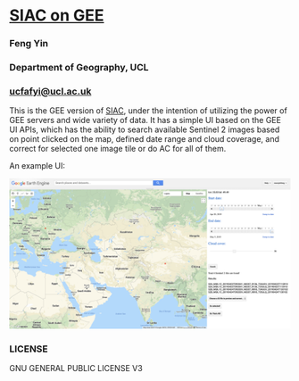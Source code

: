 # [SIAC on GEE](https://code.earthengine.google.com/1c8bcd4e427d631701b284c1edacb108)
### Feng Yin
### Department of Geography, UCL
### ucfafyi@ucl.ac.uk

This is the GEE version of [SIAC](https://github.com/MarcYin/SIAC), under the intention of utilizing the power of GEE servers and wide variety of data. It has a simple UI based on the GEE UI APIs, which has the ability to search available Sentinel 2 images based on point clicked on the map, defined date range and cloud coverage, and correct for selected one image tile or do AC for all of them.

An example UI:

![SIAC_GEE_UI](SIAC_GEE_UI.png)  

### LICENSE
GNU GENERAL PUBLIC LICENSE V3
